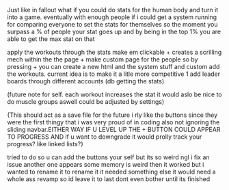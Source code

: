 Just like in fallout what if you could do stats for the human body and turn it into a game. 
eventually with enough people if i could get a system running for comparing everyone to set the stats for themselves so the moment you surpass a % of people your stat goes up 
and by being in the top 1% you are able to get the max stat on that

apply the workouts through the stats make em clickable + creates a scrilling mech within the the page + make custom page for the people so by pressing + you can create a new html and the system stuff and custom add the workouts.
current idea is to make it a litle more competitive 1 add leader boards through different accounts (db getting the stats)

(future note for self. each workout increases the stat it would aslo be nice to do muscle groups aswell could be adjusted by settings)

{This should act as a save file for the future i rly like the buttons since they were the first thingy that i was very proud of in coding also not ignoring the sliding navbar.EITHER WAY IF U LEVEL UP THE + BUTTON COULD APPEAR TO PROGRESS AND if u want to downgrade it would prolly track your progress? like linked lists?}

tried to do so u can add the buttons your self but its so weird ngl i fix an issue another one appears some memory is weird 
then it worked but i wanted to rename it to rename it it needed something else it would need a whole ass revamp so id leave it to last dont even bother until its finished